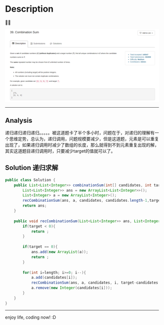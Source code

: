 # Description

:star2::star2:

![](/images/Combination_Sum.png)

***
## Analysis
递归递归递归递归。。。。。被这道题卡了半个多小时，问题在于，对递归的理解有一个思维定势，总认为，递归调用，问题规模要减少，但是这道题，元素是可以重复出现了，如果递归调用时减少了数组的长度，那么就得到不到元素重复出现的解，其实这道题目递归调用时，只要减少target的值就可以了。

## Solution 递归求解

```java
public class Solution {
    public List<List<Integer>> combinationSum(int[] candidates, int target) {
        List<List<Integer>> ans = new ArrayList<List<Integer>>();
        List<Integer> a = new ArrayList<Integer>();
        recCombinationSum(ans, a, candidates, candidates.length-1,target);
        return ans;
    }
    
    public void recCombinationSum(List<List<Integer>> ans, List<Integer> a, int[] candidates, int length, int target){
        if(target < 0){
            return ;
        }
        
        if(target == 0){
            ans.add(new ArrayList(a));
            return ;
        }
        
        for(int i=length; i>=0; i--){
            a.add(candidates[i]);
            recCombinationSum(ans, a, candidates, i, target-candidates[i]);
            a.remove(new Integer(candidates[i]));
        }
    }
}
```
***
enjoy life, coding now! :D
